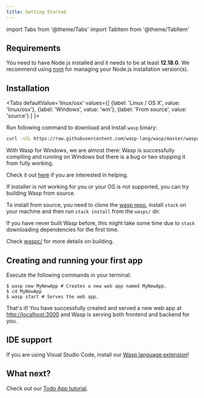 ```yaml
---
title: Getting Started
---
```


import Tabs from '@theme/Tabs'
import TabItem from '@theme/TabItem'

## Requirements
You need to have Node.js installed and it needs to be at least **12.18.0**. We recommend using
[nvm](https://github.com/nvm-sh/nvm) for managing your Node.js installation version(s).

## Installation

<Tabs
  defaultValue='linux/osx'
  values={[
    {label: 'Linux / OS X', value: 'linux/osx'},
    {label: 'Windows', value: 'win'},
    {label: 'From source', value: 'source'}
  ]
}>
  <TabItem value='linux/osx'>

Run following command to download and install `wasp` binary:

```bash
curl -sSL https://raw.githubusercontent.com/wasp-lang/wasp/master/waspc/tools/install.sh | sh
```

  </TabItem>
  
  <TabItem value='win'>

With Wasp for Windows, we are almost there: Wasp is successfully compiling and running on Windows but there is a bug or two stopping it from fully working.

Check it out [here](https://github.com/wasp-lang/wasp/issues/48) if you are interested in helping.

  </TabItem>
  
  <TabItem value='source'>

If installer is not working for you or your OS is not supported, you can try building Wasp from source.

To install from source, you need to clone the [wasp repo](https://github.com/wasp-lang/wasp), install `stack` on your machine and then run `stack install` from the `waspc/` dir.

If you have never built Wasp before, this might take some time due to `stack` downloading dependencies for the first time.  

Check [waspc/](https://github.com/wasp-lang/wasp/tree/master/waspc) for more details on building.

  </TabItem>
</Tabs>

## Creating and running your first app
Execute the following commands in your terminal:
```shell-session
$ wasp new MyNewApp # Creates a new web app named MyNewApp.
$ cd MyNewApp
$ wasp start # Serves the web app.
```

That's it! You have successfully created and served a new web app at <http://localhost:3000> and Wasp is serving both frontend and backend for you.

## IDE support

If you are using Visual Studio Code, install our [Wasp language extension](https://marketplace.visualstudio.com/items?itemName=wasp-lang.wasp)!

## What next?

Check out our [Todo App tutorial](tutorials/todo-app.md).
